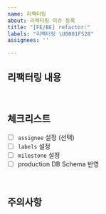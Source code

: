 ```yaml
---
name: 리팩터링
about: 리팩터링 이슈 등록
title: "[FE/BE] refactor:"
labels: "리팩터링 \U0001F528"
assignees: ''

---
```


## 리팩터링 내용

<br/>

## 체크리스트

- [ ] `assignee` 설정 (선택)
- [ ] `labels` 설정
- [ ] `milestone` 설정
- [ ] production DB Schema 반영

<br/>

## 주의사항
